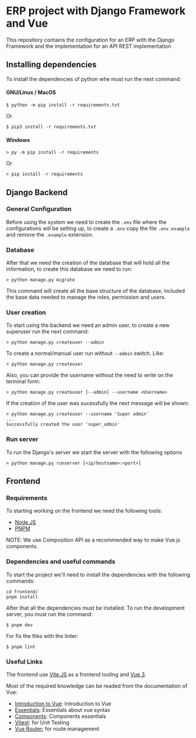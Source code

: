 # ERP project with Django Framework and Vue

This repository contains the configuration
for an ERP with the Django Framework and the implementation
for an API REST implementation

## Installing dependencies

To install the dependencies of python whe must run the next command:

#### GNU/Linux / MacOS

```
$ python -m pip install -r requirements.txt
```

Or

```
$ pip3 install -r requirements.txt
```

#### Windows

```
> py -m pip install -r requirements
```

Or

```
> pip install -r requirements
```

## Django Backend

### General Configuration

Before using the system we need to create the `.env` file where
the configurations will be setting up, to create a `.env` copy the file
`.env.example` and remove the `.example` extension.

### Database

After that we need the creation of the database that will hold all the information,
to create this database we need to run:

```
> python manage.py migrate
```

This command will create all the base structure of the database, included the base data needed to manage the roles, permission and users.

### User creation

To start using the backend we need an admin user, to create a new
superuser run the next command:

```
> python manage.py createuser --admin
```

To create a normal/manual user run without `--admin` switch. Like:

```
> python manage.py createuser
```

Also, you can provide the username without the need to write on the
terminal form:

```
> python manage.py createuser [--admin] --username <Username>
```

If the creation of the user was sucessfully the next message will be
shown:

```
> python manage.py createuser --username 'Super admin'
...
Successfully created the user 'super_admin'
```

### Run server

To run the Django's server we start the server with the following options

```
> python manage.py runserver [<ip/hostname>:<port>]
```

## Frontend

### Requirements

To starting working on the frontend we need the following tools:

- [Node.JS](https://nodejs.org/es/)
- [PNPM](https://pnpm.io/installation)

NOTE: We use Composition API as a recommended way to make Vue.js components.
### Dependencies and useful commands

To start the project we'll need to install the dependencies with the following commands:
```{sh}
cd frontend/
pnpm install
```

After that all the dependencies must be installed. To run the development server, you must run the command:
```
$ pnpm dev
```

For fix the files with the linter:
```
$ pnpm lint
```

### Useful Links

The frontend use [Vite.JS](https://vitejs.dev/guide/) as a frontend tooling and [Vue 3](https://vuejs.org/).

Most of the required knowledge can be readed from the documentation of Vue:

- [Introduction to Vue](https://vuejs.org/guide/introduction.html): Introduction to Vue
- [Essentials](https://vuejs.org/guide/essentials/template-syntax.html): Essentials about vue syntax
- [Components](https://vuejs.org/guide/components/registration.html): Components essentials
- [Vitest](https://vitest.dev/guide/): for Unit Testing
- [Vue Router:](https://router.vuejs.org/api/#to) for route management
